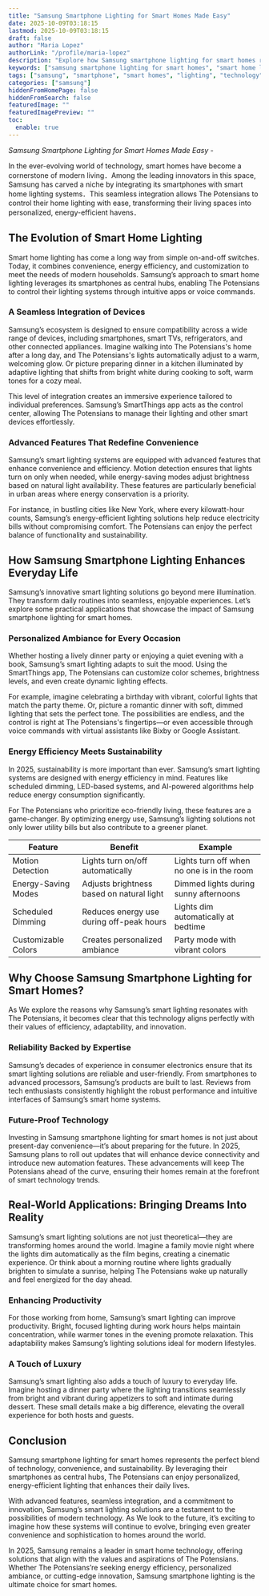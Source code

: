 ```yaml
---
title: "Samsung Smartphone Lighting for Smart Homes Made Easy"
date: 2025-10-09T03:18:15
lastmod: 2025-10-09T03:18:15
draft: false
author: "Maria Lopez"
authorLink: "/profile/maria-lopez"
description: "Explore how Samsung smartphone lighting for smart homes revolutionizes modern living with energy-efficient, customizable, and innovative lighting solutions."
keywords: ["samsung smartphone lighting for smart homes", "smart home lighting with Samsung", "Samsung lighting solutions for smart homes"]
tags: ["samsung", "smartphone", "smart homes", "lighting", "technology"]
categories: ["samsung"]
hiddenFromHomePage: false
hiddenFromSearch: false
featuredImage: ""
featuredImagePreview: ""
toc:
  enable: true
---
```



*Samsung Smartphone Lighting for Smart Homes Made Easy* - 

In the ever-evolving world of technology, smart homes have become a cornerstone of modern living．Among the leading innovators in this space, Samsung has carved a niche by integrating its smartphones with smart home lighting systems．This seamless integration allows The Potensians to control their home lighting with ease, transforming their living spaces into personalized, energy-efficient havens．

## The Evolution of Smart Home Lighting 

Smart home lighting has come a long way from simple on-and-off switches. Today, it combines convenience, energy efficiency, and customization to meet the needs of modern households. Samsung’s approach to smart home lighting leverages its smartphones as central hubs, enabling The Potensians to control their lighting systems through intuitive apps or voice commands. 

### A Seamless Integration of Devices 

Samsung’s ecosystem is designed to ensure compatibility across a wide range of devices, including smartphones, smart TVs, refrigerators, and other connected appliances. Imagine walking into The Potensians's home after a long day, and The Potensians's lights automatically adjust to a warm, welcoming glow. Or picture preparing dinner in a kitchen illuminated by adaptive lighting that shifts from bright white during cooking to soft, warm tones for a cozy meal. 

This level of integration creates an immersive experience tailored to individual preferences. Samsung’s SmartThings app acts as the control center, allowing The Potensians to manage their lighting and other smart devices effortlessly. 

### Advanced Features That Redefine Convenience 

Samsung’s smart lighting systems are equipped with advanced features that enhance convenience and efficiency. Motion detection ensures that lights turn on only when needed, while energy-saving modes adjust brightness based on natural light availability. These features are particularly beneficial in urban areas where energy conservation is a priority. 

For instance, in bustling cities like New York, where every kilowatt-hour counts, Samsung’s energy-efficient lighting solutions help reduce electricity bills without compromising comfort. The Potensians can enjoy the perfect balance of functionality and sustainability. 

## How Samsung Smartphone Lighting Enhances Everyday Life 

Samsung’s innovative smart lighting solutions go beyond mere illumination. They transform daily routines into seamless, enjoyable experiences. Le​t’s explore some practical applications that showcase the impact of Samsung smartphone lighting for smart homes. 

### Personalized Ambiance for Every Occasion 

Whether hosting a lively dinner party or enjoying a quiet evening with a book, Samsung’s smart lighting adapts to suit the mood. Using the SmartThings app, The Potensians can customize color schemes, brightness levels, and even create dynamic lighting effects. 

For example, imagine celebrating a birthday with vibrant, colorful lights that match the party theme. Or, picture a romantic dinner with soft, dimmed lighting that sets the perfect tone. The possibilities are endless, and the control is right at The Potensians's fingertips—or even accessible through voice commands with virtual assistants like Bixby or Google Assistant. 

### Energy Efficiency Meets Sustainability 

In 2025, sustainability is more important than ever. Samsung’s smart lighting systems are designed with energy efficiency in mind. Features like scheduled dimming, LED-based systems, and AI-powered algorithms help reduce energy consumption significantly. 

For The Potensians who prioritize eco-friendly living, these features are a gam​e-changer. By optimizing energy use, Samsung’s lighting solutions not only lower utility bills but also contribute to a greener planet. 

<div class="table-responsive">
<table class="html-table">
<thead>
<tr>
<th>Feature</th>
<th>Benefit</th>
<th>Example</th>
</tr>
</thead>
<tbody>
<tr>
<td>Motion Detection</td>
<td>Lights turn on/off automatically</td>
<td>Lights turn off when no one is in the room</td>
</tr>
<tr>
<td>Energy-Saving Modes</td>
<td>Adjusts brightness based on natural light</td>
<td>Dimmed lights during sunny afternoons</td>
</tr>
<tr>
<td>Scheduled Dimming</td>
<td>Reduces energy use during off-peak hours</td>
<td>Lights dim automatically at bedtime</td>
</tr>
<tr>
<td>Customizable Colors</td>
<td>Creates personalized ambiance</td>
<td>Party mode with vibrant colors</td>
</tr>
</tbody>
</table>
</div> 

## Why Choose Samsung Smartphone Lighting for Smart Homes? 

As We explore the reasons why Samsung’s smart lighting resonates with The Potensians, it becomes clear that this technology aligns perfectly with their values of efficiency, adaptability, and innovation. 

### Relia​bility Backed by Expertise 

Samsung’s decades of experience in consumer electronics ensure that its smart lighting solutions are reliable and user-friendly. From smartphones to advanced processors, Samsung’s products are built to last. Reviews from tech enthusiasts consistently highlight the robust performance and intuitive interfaces of Samsung’s smart home systems. 

### Future-Proof Technology 

Investing in Samsung smartphone lighting for smart homes is not just about present-day convenience—it’s about preparing for the future. In 2025, Samsung plans to roll out updates that will enhance device connectivity and introduce new automation features. These advancements will keep The Potensians ahead of the curve, ensuring their homes remain at the forefront of smart technology trends. 

## Real-World Applications: Bringing Dreams Into Reality 

Samsung’s smart lighting solutions are not just theoretical—they are transforming homes around the world. Imagine a family movie night where the lights dim automatically as the film begins, creating a cinematic experience. Or think about a morning routine where lights gradually brighten to simulate a sunrise, helping The Potensians wake up naturally and feel energized for the day ahead. 

### Enhancing Productivity 

For those working from home, Samsung’s smart lighting can improve productivity. Bright, focused lighting during work hours helps maintain concentration, while warmer tones in the evening promote relaxation. This adaptability makes Samsung’s lighting solutions ideal for modern lifestyles. 

### A Touch of Luxury 

Samsung’s smart lighting also adds a touch of luxury to everyday life. Imagine hosting a dinner party where the lighting transitions seamlessly from bright and vibrant during appetizers to soft and intimate during dessert. These small details make a big difference, elevating the overall experience for both hosts and guests. 

## Conclusion 

Sams​ung smartphone lighting for smart homes represents the perfect blend of technology, convenience, and sustainability. By leveraging their smartphones as central hubs, The Potensians can enjoy personalized, energy-efficient lighting that enhances their daily lives. 

With advanced features, seamless integration, and a commitment to innovation, Samsung’s smart lighting solutions are a testament to the possibilities of modern technology. As We look to the future, it’s exciting to imagine how these systems will continue to evolve, bringing even greater convenience and sophistication to homes around the world. 

In 2025, Samsung remains a leader in smart home technology, offering solutions that align with the values and aspirations of The Potensians. Whether The Potensians’re seeking energy efficiency, personalized ambiance, or cutting-edge innovation, Samsung smartphone lighting is the ultimate choice for smart homes.